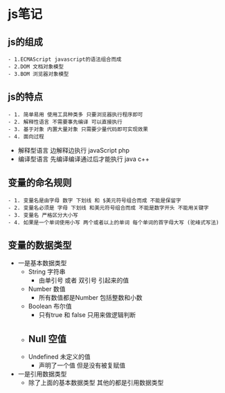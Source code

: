 # js笔记
## js的组成 
    - 1.ECMAScript javascript的语法组合而成 
    - 2.DOM 文档对象模型
    - 3.BOM 浏览器对象模型
## js的特点
    - 1. 简单易用 使用工具种类多 只要浏览器执行程序即可
    - 2. 解释性语言 不需要事先编译 可以直接执行
    - 3. 基于对象 内置大量对象 只需要少量代码即可实现效果
    - 4. 面向过程

* 解释型语言 边解释边执行  javaScript  php
* 编译型语言 先编译编译通过后才能执行 java c++

## 变量的命名规则
    - 1. 变量名是由字母 数字 下划线 和 $美元符号组合而成 不能是保留字
    - 2. 变量名必须是 字母 下划线 和美元符号组合而成 不能是数字开头 不能用关键字
    - 3. 变量名 严格区分大小写
    - 4. 如果是一个单词使用小写 两个或者以上的单词 每个单词的首字母大写 (驼峰式写法)
## 变量的数据类型
* 一是基本数据类型
    - String 字符串
        - 由单引号 或者 双引号 引起来的值
    - Number 数值
        - 所有数值都是Number 包括整数和小数
    - Boolean 布尔值
        - 只有true 和 false 只用来做逻辑判断
    - Null 空值
        - 
    - Undefined 未定义的值 
        - 声明了一个值 但是没有被复赋值
* 一是引用数据类型
    - 除了上面的基本数据类型 其他的都是引用数据类型 